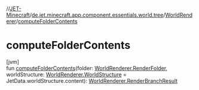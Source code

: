 //[JET-Minecraft](../../../index.md)/[de.jet.minecraft.app.component.essentials.world.tree](../index.md)/[WorldRenderer](index.md)/[computeFolderContents](compute-folder-contents.md)

# computeFolderContents

[jvm]\
fun [computeFolderContents](compute-folder-contents.md)(folder: [WorldRenderer.RenderFolder](-render-folder/index.md), worldStructure: [WorldRenderer.WorldStructure](-world-structure/index.md) = JetData.worldStructure.content): [WorldRenderer.RenderBranchResult](-render-branch-result/index.md)

